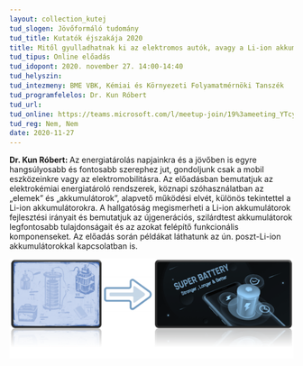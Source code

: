 ```yaml
---
layout: collection_kutej
tud_slogen: Jövőformáló tudomány
tud_title: Kutatók éjszakája 2020
title: Mitől gyulladhatnak ki az elektromos autók, avagy a Li-ion akkumulátor az elektromos autók Achilles-sarka? - Újgenerációs Li-ion akkumulátorok fejlesztése
tud_tipus: Online előadás
tud_idopont: 2020. november 27. 14:00-14:40
tud_helyszin:
tud_intezmeny: BME VBK, Kémiai és Környezeti Folyamatmérnöki Tanszék
tud_programfelelos: Dr. Kun Róbert
tud_url:
tud_online: https://teams.microsoft.com/l/meetup-join/19%3ameeting_YTcyMTc4MzktYzUwNi00OWVjLTkzNGUtZGNiYWRmYjZkODNi%40thread.v2/0?context=%7b%22Tid%22%3a%226a3548ab-7570-4271-91a8-58da00697029%22%2c%22Oid%22%3a%22fc3df0b8-b3f3-4cd7-9fa3-d96e65e347f3%22%7d
tud_reg: Nem, Nem
date: 2020-11-27
---
```

<b>Dr. Kun Róbert: </b>Az energiatárolás napjainkra és a jövőben is egyre hangsúlyosabb és fontosabb szerephez jut, gondoljunk csak a mobil eszközeinkre vagy az elektromobilitásra. Az előadásban bemutatjuk az elektrokémiai energiatároló rendszerek, köznapi szóhasználatban az „elemek” és „akkumulátorok”, alapvető működési elvét, különös tekintettel a Li-ion akkumulátorokra. A hallgatóság megismerheti a Li-ion akkumulátorok fejlesztési irányait és bemutatjuk az újgenerációs, szilárdtest akkumulátorok legfontosabb tulajdonságait és az azokat felépítő funkcionális komponenseket. Az előadás során példákat láthatunk az ún. poszt-Li-ion akkumulátorokkal kapcsolatban is.

<img src="images/super_battery.png" max-width="500" class="center"> 
